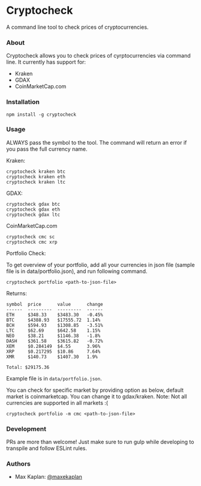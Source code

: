 # Cryptocheck

A command line tool to check prices of cryptocurrencies.

### About

Cryptocheck allows you to check prices of cyrptocurrencies via command line. It currently has support for:

* Kraken
* GDAX
* CoinMarketCap.com

### Installation

```
npm install -g cryptocheck
```

### Usage

ALWAYS pass the symbol to the tool. The command will return an error if you pass the full currency name.

Kraken:

```
cryptocheck kraken btc
cryptocheck kraken eth
cryptocheck kraken ltc
```

GDAX:

```
cryptocheck gdax btc
cryptocheck gdax eth
cryptocheck gdax ltc
```

CoinMarketCap.com
```
cryptocheck cmc sc
cryptocheck cmc xrp
```

Portfolio Check:

To get overview of your portfolio, add all your currencies in json file (sample file is in data/portfolio.json), and run following command.
```
cryptocheck portfolio <path-to-json-file>
```

Returns:

```
symbol  price      value      change
------  ---------  ---------  ------
ETH     $348.33    $3483.30   -0.45%
BTC     $4388.93   $17555.72  1.14%
BCH     $594.93    $1308.85   -3.51%
LTC     $62.69     $642.58    1.15%
NEO     $38.21     $1146.38   -1.8%
DASH    $361.58    $3615.82   -0.72%
XEM     $0.284149  $4.55      3.96%
XRP     $0.217295  $10.86     7.64%
XMR     $140.73    $1407.30   1.9%  

Total: $29175.36
```

Example file is in `data/portfolio.json`.

You can check for specific market by providing option as below, default market is coinmarketcap. You can change it to gdax/kraken. Note: Not all currencies are supported in all markets :(

```    
cryptocheck portfolio -m cmc <path-to-json-file>
```

### Development

PRs are more than welcome! Just make sure to run gulp while developing to transpile and follow ESLint rules.

### Authors

- Max Kaplan: [@maxekaplan](https://twitter.com/maxekaplan)
